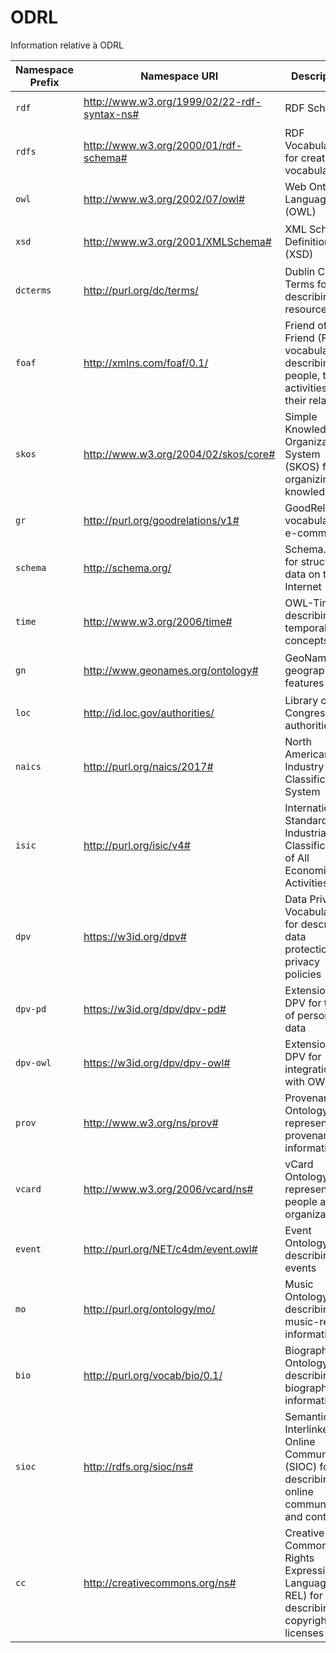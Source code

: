 # ODRL
Information relative à ODRL



| Namespace Prefix | Namespace URI                                | Description                                                                                         | Example Terms                                         | Example Usage in JSON-LD                                                                                     |
|------------------|----------------------------------------------|-----------------------------------------------------------------------------------------------------|------------------------------------------------------|--------------------------------------------------------------------------------------------------------------|
| `rdf`            | <http://www.w3.org/1999/02/22-rdf-syntax-ns#> | RDF Schema                                                                                          | `type`, `Property`, `Statement`                      | `{"@context": {"rdf": "http://www.w3.org/1999/02/22-rdf-syntax-ns#"}, "@type": "rdf:Property"}`               |
| `rdfs`           | <http://www.w3.org/2000/01/rdf-schema#>       | RDF Vocabulary for creating vocabularies                                                            | `Class`, `label`, `comment`                           | `{"@context": {"rdfs": "http://www.w3.org/2000/01/rdf-schema#"}, "rdfs:label": "Example Label"}`             |
| `owl`            | <http://www.w3.org/2002/07/owl#>              | Web Ontology Language (OWL)                                                                         | `Class`, `sameAs`, `differentFrom`                   | `{"@context": {"owl": "http://www.w3.org/2002/07/owl#"}, "@type": "owl:Class"}`                              |
| `xsd`            | <http://www.w3.org/2001/XMLSchema#>           | XML Schema Definition (XSD)                                                                         | `string`, `integer`, `date`                           | `{"@context": {"xsd": "http://www.w3.org/2001/XMLSchema#"}, "@type": "xsd:string", "@value": "example"}`     |
| `dcterms`        | <http://purl.org/dc/terms/>                   | Dublin Core Terms for describing resources                                                          | `title`, `creator`, `subject`                         | `{"@context": {"dcterms": "http://purl.org/dc/terms/"}, "dcterms:title": "Example Title"}`                   |
| `foaf`           | <http://xmlns.com/foaf/0.1/>                  | Friend of a Friend (FOAF) vocabulary for describing people, their activities, and their relations   | `Person`, `name`, `knows`                             | `{"@context": {"foaf": "http://xmlns.com/foaf/0.1/"}, "@type": "foaf:Person", "foaf:name": "John Doe"}`      |
| `skos`           | <http://www.w3.org/2004/02/skos/core#>        | Simple Knowledge Organization System (SKOS) for organizing knowledge                                | `Concept`, `prefLabel`, `altLabel`                    | `{"@context": {"skos": "http://www.w3.org/2004/02/skos/core#"}, "@type": "skos:Concept", "skos:prefLabel": "Concept"}` |
| `gr`             | <http://purl.org/goodrelations/v1#>           | GoodRelations vocabulary for e-commerce                                                             | `BusinessEntity`, `ProductOrService`, `Offering`      | `{"@context": {"gr": "http://purl.org/goodrelations/v1#"}, "@type": "gr:BusinessEntity"}`                    |
| `schema`         | <http://schema.org/>                          | Schema.org for structured data on the Internet                                                      | `Person`, `Organization`, `Event`                    | `{"@context": {"schema": "http://schema.org/"}, "@type": "schema:Person", "schema:name": "Jane Doe"}`        |
| `time`           | <http://www.w3.org/2006/time#>                | OWL-Time for describing temporal concepts                                                           | `Instant`, `Interval`, `Duration`                     | `{"@context": {"time": "http://www.w3.org/2006/time#"}, "@type": "time:Instant", "time:inXSDDateTime": "2024-07-04T12:34:56Z"}` |
| `gn`             | <http://www.geonames.org/ontology#>           | GeoNames for geographical features                                                                  | `Feature`, `Country`, `City`                          | `{"@context": {"gn": "http://www.geonames.org/ontology#"}, "@type": "gn:Feature", "gn:name": "France"}`      |
| `loc`            | <http://id.loc.gov/authorities/>              | Library of Congress for authorities                                                                 | `names`, `subjects`, `classification`                 | `{"@context": {"loc": "http://id.loc.gov/authorities/"}, "loc:classification": "QA76.73.J38"}`               |
| `naics`          | <http://purl.org/naics/2017#>                 | North American Industry Classification System                                                       | `Agriculture`, `Construction`, `Information`          | `{"@context": {"naics": "http://purl.org/naics/2017#"}, "naics:code": "541511"}`                             |
| `isic`           | <http://purl.org/isic/v4#>                    | International Standard Industrial Classification of All Economic Activities                         | `Agriculture`, `Manufacturing`, `Information`         | `{"@context": {"isic": "http://purl.org/isic/v4#"}, "isic:code": "6201"}`                                    |
| `dpv`            | <https://w3id.org/dpv#>                       | Data Privacy Vocabulary for describing data protection and privacy policies                          | `PersonalData`, `Processing`, `Consent`               | `{"@context": {"dpv": "https://w3id.org/dpv#"}, "dpv:Purpose": "Marketing"}`                                 |
| `dpv-pd`         | <https://w3id.org/dpv/dpv-pd#>                | Extension of DPV for types of personal data                                                         | `PersonalDataCategory`, `SensitiveData`, `HealthData` | `{"@context": {"dpv-pd": "https://w3id.org/dpv/dpv-pd#"}, "dpv-pd:PersonalDataCategory": "HealthData"}`      |
| `dpv-owl`        | <https://w3id.org/dpv/dpv-owl#>               | Extension of DPV for integration with OWL                                                           | `DataSubject`, `PersonalData`, `Processing`           | `{"@context": {"dpv-owl": "https://w3id.org/dpv/dpv-owl#"}, "dpv-owl:Consent": "Granted"}`                   |
| `prov`           | <http://www.w3.org/ns/prov#>                  | Provenance Ontology for representing provenance information                                          | `Entity`, `Activity`, `Agent`                         | `{"@context": {"prov": "http://www.w3.org/ns/prov#"}, "@type": "prov:Entity"}`                               |
| `vcard`          | <http://www.w3.org/2006/vcard/ns#>            | vCard Ontology for representing people and organizations                                            | `Individual`, `Organization`, `hasAddress`            | `{"@context": {"vcard": "http://www.w3.org/2006/vcard/ns#"}, "@type": "vcard:Individual", "vcard:fn": "Jane Doe"}` |
| `event`          | <http://purl.org/NET/c4dm/event.owl#>         | Event Ontology for describing events                                                                | `Event`, `factor`, `product`                          | `{"@context": {"event": "http://purl.org/NET/c4dm/event.owl#"}, "@type": "event:Event", "event:factor": "Weather"}` |
| `mo`             | <http://purl.org/ontology/mo/>                | Music Ontology for describing music-related information                                             | `MusicArtist`, `Track`, `Album`                       | `{"@context": {"mo": "http://purl.org/ontology/mo/"}, "@type": "mo:MusicArtist", "mo:name": "Example Artist"}` |
| `bio`            | <http://purl.org/vocab/bio/0.1/>              | Biography Ontology for describing biographical information                                          | `Birth`, `Death`, `Marriage`                          | `{"@context": {"bio": "http://purl.org/vocab/bio/0.1/"}, "@type": "bio:Birth", "bio:date": "1900-01-01"}`    |
| `sioc`           | <http://rdfs.org/sioc/ns#>                    | Semantically-Interlinked Online Communities (SIOC) for describing online communities and content    | `Community`, `Post`, `User`                           | `{"@context": {"sioc": "http://rdfs.org/sioc/ns#"}, "@type": "sioc:Community", "sioc:name": "Example Community"}` |
| `cc`             | <http://creativecommons.org/ns#>              | Creative Commons Rights Expression Language (CC REL) for describing copyright licenses              | `License`, `Work`, `Jurisdiction`                     | `{"@context": {"cc": "http://creativecommons.org/ns#"}, "@type":
